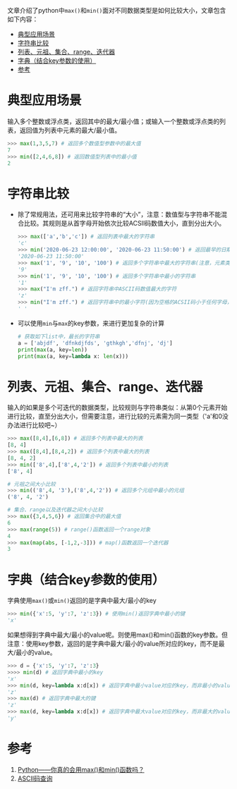 文章介绍了python中`max()`和`min()`面对不同数据类型是如何比较大小，文章包含如下内容：
- [典型应用场景](#典型应用场景)
- [字符串比较](#字符串比较)
- [列表、元祖、集合、range、迭代器](#列表元祖集合range迭代器)
- [字典（结合key参数的使用）](#字典结合key参数的使用)
- [参考](#参考)

# 典型应用场景
输入多个整数或浮点类，返回其中的最大/最小值；或输入一个整数或浮点类的列表，返回值为列表中元素的最大/最小值。
``` python
>>> max(1,3,5,7) # 返回多个数值型参数中的最大值
7
>>> min([2,4,6,8]) # 返回数值型列表中的最小值
2
```

# 字符串比较
* 除了常规用法，还可用来比较字符串的“大小”，注意：数值型与字符串不能混合比较。其规则是从首字母开始依次比较ACSII码数值大小，直到分出大小。
    ``` python
    >>> max(['a','b','c']) # 返回列表中最大的字符串
    'c'
    >>> min('2020-06-23 12:00:00', '2020-06-23 11:50:00') # 返回最早的日期时间字符串
    '2020-06-23 11:50:00'
    >>> max('1', '9', '10', '100') # 返回多个字符串中最大的字符串(注意，元素类型是字符串，不是数值，按字符串规则进行比较，所以比较结果与数值类型不一样)
    '9'
    >>> min('1', '9', '10', '100') # 返回多个字符串中最小的字符串
    '1'
    >>> max("I'm zff.") # 返回字符串中ASCII码数值最大的字符
    'z'
    >>> min("I'm zff.") # 返回字符串中的最小字符(因为空格的ACSII码小于任何字母，所依输出为‘ ’)
    ' '
    ```
* 可以使用`min`与`max`的key参数，来进行更加复杂的计算
    ```python
    # 获取如下list中，最长的字符串
    a = ['abjdf', 'dfnkdjfds', 'gthkgh','dfnj', 'dj']
    print(max(a, key=len))
    print(max(a, key=lambda x: len(x)))
    ```

# 列表、元祖、集合、range、迭代器
输入的如果是多个可迭代的数据类型，比较规则与字符串类似：从第0个元素开始进行比较，直至分出大小，但需要注意，进行比较的元素需为同一类型（'a'和0没办法进行比较吧~）
``` python
>>> max([8,4],[6,8]) # 返回多个列表中最大的列表
[8, 4]
>>> max([8,4],[8,4,2]) # 返回多个列表中最大的列表
[8, 4, 2]
>>> min(['8',4],['8',4,'2']) # 返回多个列表中最小的列表
['8', 4]

# 元祖之间大小比较
>>> min(('8',4, '3'),('8',4,'2')) # 返回多个元组中最小的元组
('8', 4, '2')

# 集合、range以及迭代器之间大小比较
>>> max({3,4,5,6}) # 返回集合中的最大值
6
>>> max(range(5)) # range()函数返回一个range对象
4
>>> max(map(abs, [-1,2,-3])) # map()函数返回一个迭代器
3
```

# 字典（结合key参数的使用）
字典使用`max()`或`min()`返回的是字典中最大/最小的key
``` python
>>> min({'x':5, 'y':7, 'z':3}) # 使用min()返回字典中最小的键
'x'
```
如果想得到字典中最大/最小的value呢。则使用max()和min()函数的key参数。但注意：使用key参数，返回的是字典中最大/最小的value所对应的key，而不是最大/最小的value。
``` python
>>> d = {'x':5, 'y':7, 'z':3}
>>>> min(d) # 返回字典中最小的key
'x'
>>> min(d, key=lambda x:d[x]) # 返回字典中最小value对应的key，而非最小的value
'z'
>>> max(d) # 返回字典中最大的键
'z'
>>> max(d, key=lambda x:d[x]) # 返回字典中最大value对应的key，而非最大的value
'y'
```

# 参考
1. [Python——你真的会用max()和min()函数吗？
](https://blog.csdn.net/qq_42992919/article/details/112188616?utm_medium=distribute.pc_relevant.none-task-blog-baidujs_title-0&spm=1001.2101.3001.4242) 
2. [ASCII码查询](http://ascii.911cha.com)

 
